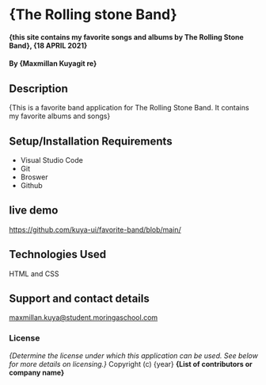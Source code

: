 # {The Rolling stone Band}
#### {this site contains my favorite songs and albums by The Rolling Stone Band}, {18 APRIL 2021}
#### By **{Maxmillan Kuyagit re}**
## Description
{This is a favorite band application for The Rolling Stone Band. It contains my favorite albums and songs}
## Setup/Installation Requirements
* Visual Studio Code
* Git
* Broswer
* Github
## live demo
https://github.com/kuya-ui/favorite-band/blob/main/
## Technologies Used
HTML and CSS
## Support and contact details
maxmillan.kuya@student.moringaschool.com
### License
*{Determine the license under which this application can be used.  See below for more details on licensing.}*
Copyright (c) {year} **{List of contributors or company name}**
